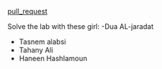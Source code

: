 [pull_request](https://github.com/monaSalih/Permissions-Postgresql/pull/1)
<!-- lkdnmlkvklfvm -->

Solve the lab with these girl:
-Dua AL-jaradat
- Tasnem alabsi
- Tahany Ali  
- Haneen Hashlamoun